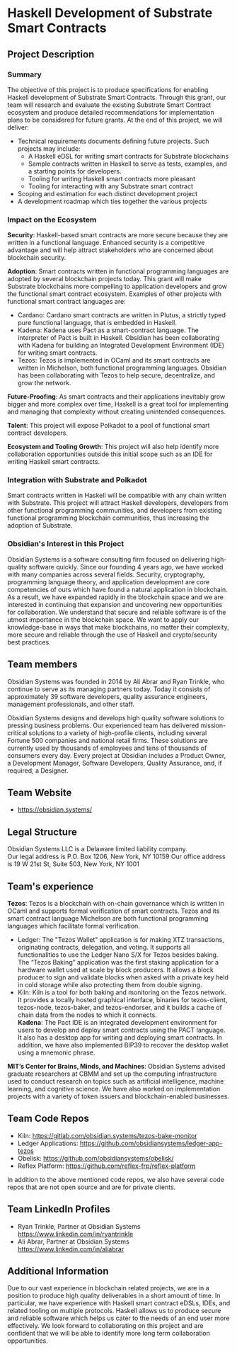 # Haskell Development of Substrate Smart Contracts

## Project Description

### Summary
The objective of this project is to produce specifications for enabling Haskell development of Substrate Smart Contracts. Through this grant, our team will research and evaluate the existing Substrate Smart Contract ecosystem and produce detailed recommendations for implementation plans to be considered for future grants. At the end of this project, we will deliver:

* Technical requirements documents defining future projects. Such projects may include:
  * A Haskell eDSL for writing smart contracts for Substrate blockchains
  * Sample contracts written in Haskell to serve as tests, examples, and a starting points for developers.
  * Tooling for writing Haskell smart contracts more pleasant
  * Tooling for interacting with any Substrate smart contract
* Scoping and estimation for each distinct development project
* A development roadmap which ties together the various projects

### Impact on the Ecosystem
**Security**: Haskell-based smart contracts are more secure because they are written in a functional language. Enhanced security is a competitive advantage and will help attract stakeholders who are concerned about blockchain security.  

**Adoption**: Smart contracts written in functional programming languages are adopted by several blockchain projects today. This grant will make Substrate blockchains more compelling to application developers and grow the functional smart contract ecosystem. Examples of other projects with functional smart contract languages are:
  * Cardano: Cardano smart contracts are written in Plutus, a strictly typed pure functional language, that is embedded in Haskell.
  * Kadena: Kadena uses Pact as a smart-contract language. The interpreter of Pact is built in Haskell. Obsidian has been collaborating with Kadena for building an Integrated Development Environment (IDE) for writing smart contracts.
  * Tezos: Tezos is implemented in OCaml and its smart contracts are written in Michelson, both functional programming languages. Obsidian has been collaborating with Tezos to help secure, decentralize, and grow the network.  
  
**Future-Proofing**: As smart contracts and their applications inevitably grow bigger and more complex over time, Haskell is a great tool for implementing and managing that complexity without creating unintended consequences.  

**Talent**: This project will expose Polkadot to a pool of functional smart contract developers.  

**Ecosystem and Tooling Growth**: This project will also help identify more collaboration opportunities outside this initial scope such as an IDE for writing Haskell smart contracts.

### Integration with Substrate and Polkadot
Smart contracts written in Haskell will be compatible with any chain written with Substrate. This project will attract Haskell developers, developers from other functional programming communities, and developers from existing functional programming blockchain communities, thus increasing the adoption of Substrate.

### Obsidian's Interest in this Project
Obsidian Systems is a software consulting firm focused on delivering high-quality software quickly. Since our founding 4 years ago, we have worked with many companies across several fields. Security, cryptography, programming language theory, and application development are core competencies of ours which have found a natural application in blockchain. As a result, we have expanded rapidly in the blockchain space and we are interested in continuing that expansion and uncovering new opportunities for collaboration.
We understand that secure and reliable software is of the utmost importance in the blockchain space. We want to apply our knowledge-base in ways that make blockchains, no matter their complexity, more secure and reliable through the use of Haskell and crypto/security best practices. 


## Team members
Obsidian Systems was founded in 2014 by Ali Abrar and Ryan Trinkle, who continue to serve as its managing partners today. Today it consists of approximately 39 software developers, quality assurance engineers, management professionals, and other staff.

Obsidian Systems designs and develops high quality software solutions to pressing business problems. Our experienced team has delivered mission-critical solutions to a variety of high-profile clients, including several Fortune 500 companies and national retail firms. These solutions are currently used by thousands of employees and tens of thousands of consumers every day. Every project at Obsidian includes a Product Owner, a Development Manager, Software Developers, Quality Assurance, and, if required, a Designer.
	

## Team Website	
* https://obsidian.systems/

## Legal Structure 
Obsidian Systems LLC is a Delaware limited liability company.  
Our legal address is P.O. Box 1206, New York, NY 10159
Our office address is 19 W 21st St, Suite 503, New York, NY 1001

## Team's experience
**Tezos**: Tezos is a blockchain with on-chain governance which is written in OCaml and supports formal verification of smart contracts. Tezos and its smart contract language Michelson are both functional programming languages which facilitate formal verification.
  * Ledger: The "Tezos Wallet" application is for making XTZ transactions, originating contracts, delegation, and voting. It supports all functionalities to use the Ledger Nano S/X for Tezos besides baking. The “Tezos Baking” application was the first staking application for a hardware wallet used at scale by block producers. It allows a block producer to sign and validate blocks when asked with a private key held in cold storage while also protecting them from double signing.
  * Kiln: Kiln is a tool for both baking and monitoring on the Tezos network. It provides a locally hosted graphical interface, binaries for tezos-client, tezos-node, tezos-baker, and tezos-endorser, and it builds a cache of chain data from the nodes to which it connects.  
**Kadena**: The Pact IDE is an integrated development environment for users to develop and deploy smart contracts using the PACT language. It also has a desktop app for writing and deploying smart contracts. In addition, we have also implemented BIP39 to recover the desktop wallet using a mnemonic phrase.  

**MIT’s Center for Brains, Minds, and Machines**: Obsidian Systems advised graduate researchers at CBMM and set up the computing infrastructure used to conduct research on topics such as artificial intelligence, machine learning, and cognitive science.
We have also worked on implementation projects with a variety of token issuers and blockchain-enabled businesses.


## Team Code Repos
* Kiln: https://gitlab.com/obsidian.systems/tezos-bake-monitor
* Ledger Applications: https://github.com/obsidiansystems/ledger-app-tezos
* Obelisk: https://github.com/obsidiansystems/obelisk/
* Reflex Platform: https://github.com/reflex-frp/reflex-platform

In addition to the above mentioned code repos, we also have several code repos that are not open source and are for private clients. 

## Team LinkedIn Profiles
* Ryan Trinkle, Partner at Obsidian Systems https://www.linkedin.com/in/ryantrinkle
* Ali Abrar, Partner at Obsidian Systems   		https://www.linkedin.com/in/aliabrar

## Additional Information
Due to our vast experience in blockchain related projects, we are in a position to produce high quality deliverables in a short amount of time. In particular, we have experience with Haskell smart contract eDSLs, IDEs, and related tooling on multiple protocols. Haskell allows us to produce secure and reliable software which helps us cater to the needs of an end user more effectively. We look forward to collaborating on this project and are confident that we will be able to identify more long term collaboration opportunities.


